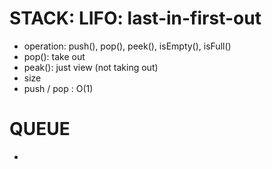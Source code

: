 
# STACK: LIFO: last-in-first-out

- operation: push(), pop(), peek(), isEmpty(), isFull()
- pop(): take out
- peak(): just view (not taking out)
- size 
- push / pop : O(1)

# QUEUE

-

